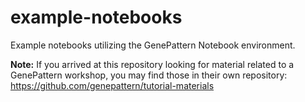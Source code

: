 # example-notebooks
Example notebooks utilizing the GenePattern Notebook environment.

**Note:**
If you arrived at this repository looking for material related to a GenePattern workshop, you may find those in their own repository:
https://github.com/genepattern/tutorial-materials
